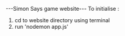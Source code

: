 ---Simon Says game website---
To initialise :
1. cd to website directory using terminal
2. run 'nodemon app.js'
